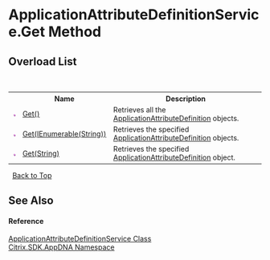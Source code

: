 # ApplicationAttributeDefinitionService.Get Method 
 


## Overload List
&nbsp;<table><tr><th></th><th>Name</th><th>Description</th></tr><tr><td>![Public method](media/pubmethod.gif "Public method")</td><td><a href="1558aa00-ab0f-2e5d-5c2a-f60d15ec16d1">Get()</a></td><td>
Retrieves all the <a href="6abacc77-38ad-8572-e2dd-e6f19ca0f74c">ApplicationAttributeDefinition</a> objects.</td></tr><tr><td>![Public method](media/pubmethod.gif "Public method")</td><td><a href="9db474f8-9fa8-c78d-cbcf-accdd53d9f0d">Get(IEnumerable(String))</a></td><td>
Retrieves the specified <a href="6abacc77-38ad-8572-e2dd-e6f19ca0f74c">ApplicationAttributeDefinition</a> objects.</td></tr><tr><td>![Public method](media/pubmethod.gif "Public method")</td><td><a href="f6048fc8-f425-aac3-edcf-cff047ca6998">Get(String)</a></td><td>
Retrieves the specified <a href="6abacc77-38ad-8572-e2dd-e6f19ca0f74c">ApplicationAttributeDefinition</a> object.</td></tr></table>&nbsp;
<a href="#applicationattributedefinitionservice.get-method">Back to Top</a>

## See Also


#### Reference
<a href="ea8d208e-2e45-940c-103d-bff3bbef2876">ApplicationAttributeDefinitionService Class</a><br /><a href="fe2d265b-410b-8b11-1eb4-a790e0b062bf">Citrix.SDK.AppDNA Namespace</a><br />
